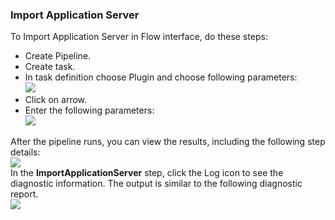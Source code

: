 
### Import Application Server

To Import Application Server in Flow interface, do these steps:

 * Create Pipeline.
 * Create task.
 * In task definition choose Plugin and choose following parameters:
   <br /><img src="../../plugins/EC-WebSphere/images/ImportApplicationServer/PipelinePicker.png" />
 * Click on arrow.
 * Enter the following parameters:
   <br /><img src="../../plugins/EC-WebSphere/images/ImportApplicationServer/PipelineConfig.png" />

After the pipeline runs, you can view the results, including the following step details:
<br /><img src="../../plugins/EC-WebSphere/images/ImportApplicationServer/PipelineResult.png" />
<br />In the <b>ImportApplicationServer</b> step, click the Log icon to see the diagnostic information. The output is similar to the following diagnostic report.
<br /><img src="../../plugins/EC-WebSphere/images/ImportApplicationServer/PipelineLog.png" />
